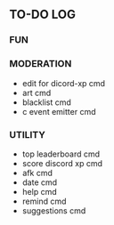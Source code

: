 ## TO-DO LOG

### FUN

### MODERATION
- edit for dicord-xp cmd
- art cmd
- blacklist cmd
- c event emitter cmd

### UTILITY
- top leaderboard cmd
- score discord xp cmd
- afk cmd
- date cmd 
- help cmd
- remind cmd
- suggestions cmd

